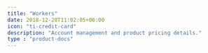 ```yaml
---
title: "Workers"
date: 2018-12-28T11:02:05+06:00
icon: "ti-credit-card"
description: "Account management and product pricing details."
type : "product-docs"
---
```

